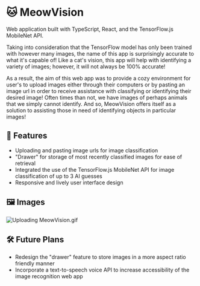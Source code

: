 # 🐱 MeowVision

Web application built with TypeScript, React, and the TensorFlow.js MobileNet API.

Taking into consideration that the TensorFlow model has only been trained with however many images, the name of this app is surprisingly accurate to what it's capable of! 
Like a cat's vision, this app will help with identifying a variety of images; however, it will not always be 100% accurate! 

As a result, the aim of this web app was to provide a cozy environment for user's to upload images either through their computers or by pasting an image url in order to receive
assistance with classifying or identifying their desired image! Often times than not, we have images of perhaps animals that we simply cannot identify. And so, MeowVision offers 
itself as a solution to assisting those in need of identifying objects in particular images!

## 📸 Features
- Uploading and pasting image urls for image classification
- "Drawer" for storage of most recently classified images for ease of retrieval
- Integrated the use of the TensorFlow.js MobileNet API for image classification of up to 3 AI guesses
- Responsive and lively user interface design

## 🖼️ Images
![Uploading MeowVision.gif]()

## 🛠️ Future Plans
- Redesign the "drawer" feature to store images in a more aspect ratio friendly manner
- Incorporate a text-to-speech voice API to increase accessibility of the image recognition web app
